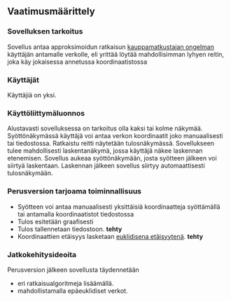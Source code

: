## Vaatimusmäärittely

### Sovelluksen tarkoitus

Sovellus antaa approksimoidun ratkaisun [kauppamatkustajan ongelman](https://fi.wikipedia.org/wiki/Kauppamatkustajan_ongelma) käyttäjän antamalle verkolle, eli yrittää löytää mahdollisimman lyhyen reitin, joka käy jokaisessa annetussa koordinaatistossa

### Käyttäjät

Käyttäjiä on yksi.

### Käyttöliittymäluonnos

Alustavasti sovelluksessa on tarkoitus olla kaksi tai kolme näkymää. Syöttönäkymässä käyttäjä voi antaa verkon koordinaatit joko manuaalisesti tai tiedostossa. Ratkaistu reitti näytetään tulosnäkymässä. Sovellukseen tulee mahdollisesti laskentanäkymä, jossa käyttäjä näkee laskennan etenemisen. Sovellus aukeaa syöttönäkymään, josta syötteen jälkeen voi siirtyä laskentaan. Laskennan jälkeen sovellus siirtyy automaattisesti tulosnäkymään.

### Perusversion tarjoama toiminnallisuus

* Syötteen voi antaa manuaalisesti yksittäisiä koordinaatteja syöttämällä tai antamalla koordinaatistot tiedostossa
* Tulos esitetään graafisesti
* Tulos tallennetaan tiedostoon. **tehty**
* Koordinaattien etäisyys lasketaan [euklidisena etäisyytenä](https://fi.wikipedia.org/wiki/Euklidinen_metriikka). **tehty**


### Jatkokehitysideoita

Perusversion jälkeen sovellusta täydennetään 
* eri ratkaisualgoritmeja lisäämällä.
* mahdollistamalla epäeuklidiset verkot.
